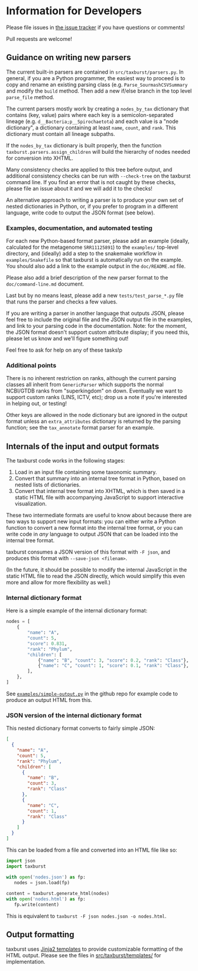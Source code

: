# Information for Developers

Please file issues in
[the issue tracker](https://github.com/taxburst/taxburst/issues) if
you have questions or comments!

Pull requests are welcome!

## Guidance on writing new parsers

The current built-in parsers are contained in
`src/taxburst/parsers.py`.  In general, if you are a Python
programmer, the easiest way to proceed is to copy and rename an
existing parsing class (e.g. `Parse_SourmashCSVSummary` and modify the
`build` method.  Then add a new if/else branch in the top level
`parse_file` method.

The current parsers mostly work by creating a `nodes_by_tax`
dictionary that contains (key, value) pairs where each key is a
semicolon-separated lineage (e.g. `d__Bacteria;p__Spirochaetota`) and
each value is a "node dictionary", a dictionary containing at least
`name`, `count`, and `rank`. This dictionary must contain all lineage
subpaths.

If the `nodes_by_tax` dictionary is built properly, then the function
`taxburst.parsers.assign_children` will build the hierarchy of nodes
needed for conversion into XHTML.

Many consistency checks are applied to this tree before output, and
additional consistency checks can be run with `--check-tree` on the
taxburst command line. If you find an error that is not caught by
these checks, please file an issue about it and we will add it to the
checks!

An alternative approach to writing a parser is to produce your own
set of nested dictionaries in Python, or, if you prefer to program
in a different language, write code to output the JSON format (see below).

### Examples, documentation, and automated testing

For each new Python-based format parser, please add an example
(ideally, calculated for the metagenome `SRR11125891`) to the
`examples/` top-level directory, and (ideally) add a step to the
snakemake workflow in `examples/Snakefile` so that taxburst is
automatically run on the example. You should also add a link to the
example output in the `doc/README.md` file.

Please also add a brief description of the new parser format to
the `doc/command-line.md` document.

Last but by no means least, please add a new `tests/test_parse_*.py` file
that runs the parser and checks a few values.

If you are writing a parser in another language that outputs JSON,
please feel free to include the original file and the JSON output file
in the examples, and link to your parsing code in the documentation.
Note: for the moment, the JSON format doesn't support custom attribute
display; if you need this, please let us know and we'll figure
something out!

Feel free to ask for help on any of these tasks!p

### Additional points

There is no inherent restriction on ranks, although the current parsing
classes all inherit from `GenericParser` which supports the normal
NCBI/GTDB ranks from "superkingdom" on down. Eventually we want to support
custom ranks (LINS, ICTV, etc); drop us a note if you're interested in
helping out, or testing!

Other keys are allowed in the node dictionary but are ignored in the
output format unless an `extra_attributes` dictionary is returned by
the parsing function; see the `tax_annotate` format parser for an
example.

## Internals of the input and output formats

The taxburst code works in the following stages:

1. Load in an input file containing some taxonomic summary.
2. Convert that summary into an internal tree format in Python, based on nested lists of dictionaries.
3. Convert that internal tree format into XHTML, which is then saved in a static HTML file with accompanying JavaScript to support interactive visualization.

These two intermediate formats are useful to know about because there
are two ways to support new input formats: you can either write a
Python function to convert a new format into the internal tree format,
or you can write code in _any_ language to output JSON that can be
loaded into the internal tree format.

taxburst consumes a JSON version of this format with `-F json`, and
produces this format with `--save-json <filenam>`.

(In the future, it should be possible to modify the internal JavaScript in
the static HTML file to read the JSON directly, which would simplify this
even more and allow for more flexibility as well.)

### Internal dictionary format

Here is a simple example of the internal dictionary format:

```python
nodes = [
    {
        "name": "A",
        "count": 5,
        "score": 0.831,
        "rank": "Phylum",
        "children": [
            {"name": "B", "count": 3, "score": 0.2, "rank": "Class"},
            {"name": "C", "count": 1, "score": 0.1, "rank": "Class"},
        ],
    },
]
```

See
[`examples/simple-output.py`](https://github.com/taxburst/taxburst/blob/main/examples/simple-output.py)
in the github repo for example code to produce an output HTML from
this.

### JSON version of the internal dictionary format

This nested dictionary format converts to fairly simple JSON:
```json
[
  {
    "name": "A",
    "count": 5,
    "rank": "Phylum",
    "children": [
      {
        "name": "B",
        "count": 3,
        "rank": "Class"
      },
      {
        "name": "C",
        "count": 1,
        "rank": "Class"
      }
    ]
  }
]
```

This can be loaded from a file and converted into an HTML file like so:
```python
import json
import taxburst

with open('nodes.json') as fp:
   nodes = json.load(fp)
   
content = taxburst.generate_html(nodes)
with open('nodes.html') as fp:
   fp.write(content)
```
This is equivalent to `taxburst -F json nodes.json -o nodes.html`.

## Output formatting

taxburst uses
[Jinja2 templates](https://jinja.palletsprojects.com/en/stable/) to
provide customizable formatting of the HTML output. Please see the
files in
[src/taxburst/templates/](https://github.com/taxburst/taxburst/tree/main/src/taxburst/templates)
for implementation.
